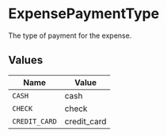 # ExpensePaymentType

The type of payment for the expense.


## Values

| Name          | Value         |
| ------------- | ------------- |
| `CASH`        | cash          |
| `CHECK`       | check         |
| `CREDIT_CARD` | credit_card   |